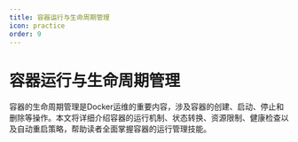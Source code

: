 ```yaml
---
title: 容器运行与生命周期管理
icon: practice
order: 9
---
```


# 容器运行与生命周期管理

容器的生命周期管理是Docker运维的重要内容，涉及容器的创建、启动、停止和删除等操作。本文将详细介绍容器的运行机制、状态转换、资源限制、健康检查以及自动重启策略，帮助读者全面掌握容器的运行管理技能。
